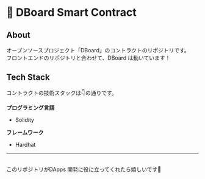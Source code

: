 # 👀 **DBoard Smart Contract**

## **About**
オープンソースプロジェクト「DBoard」のコントラクトのリポジトリです。<br>
フロントエンドのリポジトリと合わせて、DBoard は動いています！

## **Tech Stack**
コントラクトの技術スタックは👇の通りです。

**プログラミング言語**<br>
- Solidity<br>

**フレームワーク**<br>
- Hardhat<br>

***
<br>
このリポジトリがDApps 開発に役に立ってくれたら嬉しいです🫡

